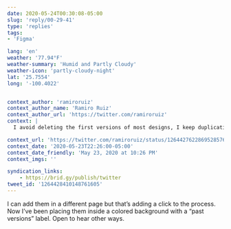 ```yaml
---
date: 2020-05-24T00:30:08-05:00
slug: 'reply/00-29-41'
type: 'replies'
tags:
- 'Figma'

lang: 'en'
weather: '77.94°F'
weather-summary: 'Humid and Partly Cloudy'
weather-icon: 'partly-cloudy-night'
lat: '25.7554'
long: '-100.4022'


context_author: 'ramiroruiz'
context_author_name: 'Ramiro Ruiz'
context_author_url: 'https://twitter.com/ramiroruiz'
context: |
  I avoid deleting the first versions of most designs, I keep duplicating artboards and iterate on the new ones. But I want to make it clear which are the old ones so I don’t confuse people or comment on past versions.

context_url: 'https://twitter.com/ramiroruiz/status/1264427622869528576?s=12'
context_date: '2020-05-23T22:26:00-05:00'
context_date_friendly: 'May 23, 2020 at 10:26 PM'
context_imgs: ''

syndication_links:
    - https://brid.gy/publish/twitter
tweet_id: '1264428410148761605'
---
```

I can add them in a different page but that’s adding a click to the process. Now I’ve been placing them inside a colored background with a “past versions” label. Open to hear other ways. 